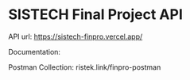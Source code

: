 # SISTECH Final Project API

API url: https://sistech-finpro.vercel.app/

Documentation: 

Postman Collection: ristek.link/finpro-postman